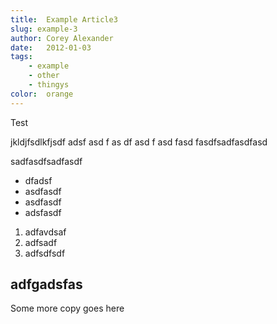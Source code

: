 ```yaml
---
title:  Example Article3
slug: example-3
author: Corey Alexander
date:   2012-01-03
tags:
    - example
    - other
    - thingys
color:  orange
---
```


Test

jkldjfsdlkfjsdf
adsf
asd
f
as
df
asd
f
asd
fasd
fasdfsadfasdfasd

sadfasdfsadfasdf

- dfadsf
- asdfasdf
- asdfasdf
- adsfasdf

1. adfavdsaf
1. adfsadf
1. adfsdfsdf

## adfgadsfas


Some more copy goes here
